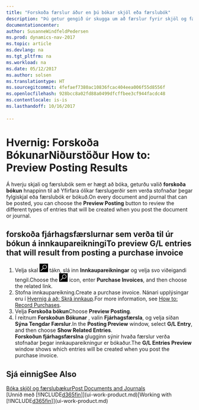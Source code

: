```yaml
---
title: "Forskoða færslur áður en þú bókar skjöl eða færslubók"
description: "Þú getur gengið úr skugga um að færslur fyrir skjöl og færslubækur séu réttar áður en þær eru bókaðar í fjárhag."
documentationcenter: 
author: SusanneWindfeldPedersen
ms.prod: dynamics-nav-2017
ms.topic: article
ms.devlang: na
ms.tgt_pltfrm: na
ms.workload: na
ms.date: 05/12/2017
ms.author: solsen
ms.translationtype: HT
ms.sourcegitcommit: 4fefaef7380ac10836fcac404eea006f55d8556f
ms.openlocfilehash: 928bcc8a02fd88a0499dfcffbee3cf944facdc48
ms.contentlocale: is-is
ms.lasthandoff: 10/16/2017

---
```

# <a name="how-to-preview-posting-results"></a><span data-ttu-id="87fa2-103">Hvernig: Forskoða BókunarNiðurstöður </span><span class="sxs-lookup"><span data-stu-id="87fa2-103">How to: Preview Posting Results</span></span>
<span data-ttu-id="87fa2-104">Á hverju skjali og færslubók sem er hægt að bóka, geturðu valið **forskoða bókun** hnappinn til að Yfirfara ólíkar færslugerðir sem verða stofnaðar þegar fylgiskjal eða færslubók er bókuð.</span><span class="sxs-lookup"><span data-stu-id="87fa2-104">On every document and journal that can be posted, you can choose the **Preview Posting** button to review the different types of entries that will be created when you post the document or journal.</span></span>

## <a name="to-preview-gl-entries-that-will-result-from-posting-a-purchase-invoice"></a><span data-ttu-id="87fa2-105">forskoða fjárhagsfærslurnar sem verða til úr bókun á innkaupareikningi</span><span class="sxs-lookup"><span data-stu-id="87fa2-105">To preview G/L entries that will result from posting a purchase invoice</span></span>
1. <span data-ttu-id="87fa2-106">Velja skal ![Leit að síðu eða skýrslu](media/ui-search/search_small.png "Leit að síðu eða skýrslu táknið") tákn, slá inn **Innkaupareikningar** og velja svo viðeigandi tengil.</span><span class="sxs-lookup"><span data-stu-id="87fa2-106">Choose the ![Search for Page or Report](media/ui-search/search_small.png "Search for Page or Report icon") icon, enter **Purchase Invoices**, and then choose the related link.</span></span>
2. <span data-ttu-id="87fa2-107">Stofna innkaupareikning.</span><span class="sxs-lookup"><span data-stu-id="87fa2-107">Create a purchase invoice.</span></span> <span data-ttu-id="87fa2-108">Nánari upplýsingar eru í [Hvernig á að: Skrá innkaup](purchasing-how-record-purchases.md).</span><span class="sxs-lookup"><span data-stu-id="87fa2-108">For more information, see [How to: Record Purchases](purchasing-how-record-purchases.md).</span></span>
3. <span data-ttu-id="87fa2-109">Velja **Forskoða bókun**</span><span class="sxs-lookup"><span data-stu-id="87fa2-109">Choose **Preview Posting**.</span></span>
4. <span data-ttu-id="87fa2-110">Í reitnum **Forskoðun Bókunar** , valin **Fjárhagsfærsla**, og velja síðan **Sýna Tengdar Færslur**.</span><span class="sxs-lookup"><span data-stu-id="87fa2-110">In the **Posting Preview** window, select **G/L Entry**, and then choose **Show Related Entries**.</span></span>  
   <span data-ttu-id="87fa2-111">**Forskoðun fjárhagsfærslna** glugginn sýnir hvaða færslur verða stofnaðar þegar innkaupareikningur er bókaður.</span><span class="sxs-lookup"><span data-stu-id="87fa2-111">The **G/L Entries Preview** window shows which entries will be created when you post the purchase invoice.</span></span>

## <a name="see-also"></a><span data-ttu-id="87fa2-112">Sjá einnig</span><span class="sxs-lookup"><span data-stu-id="87fa2-112">See Also</span></span>
[<span data-ttu-id="87fa2-113">Bóka skjöl og færslubækur</span><span class="sxs-lookup"><span data-stu-id="87fa2-113">Post Documents and Journals</span></span>](ui-post-documents-journals.md)  
<span data-ttu-id="87fa2-114">[Unnið með [!INCLUDE[d365fin](includes/d365fin_md.md)]](ui-work-product.md)</span><span class="sxs-lookup"><span data-stu-id="87fa2-114">[Working with [!INCLUDE[d365fin](includes/d365fin_md.md)]](ui-work-product.md)</span></span>



